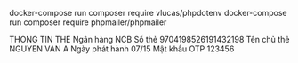 docker-compose run composer require vlucas/phpdotenv
docker-compose run composer require phpmailer/phpmailer

THONG TIN THE 
Ngân hàng	NCB
Số thẻ	9704198526191432198
Tên chủ thẻ	NGUYEN VAN A
Ngày phát hành	07/15
Mật khẩu OTP	123456